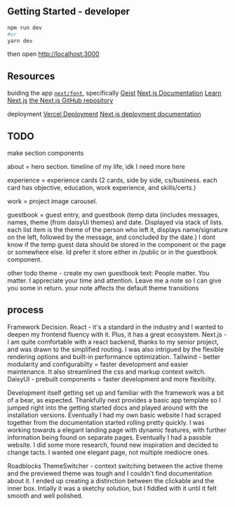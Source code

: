 ## Getting Started - developer
```bash
npm run dev
#or
yarn dev
```

then open [http://localhost:3000](http://localhost:3000)

## Resources
buiding the app
[`next/font`](https://nextjs.org/docs/app/building-your-application/optimizing/fonts), specifically [Geist](https://vercel.com/font)
[Next.js Documentation](https://nextjs.org/docs)
[Learn Next.js](https://nextjs.org/learn)
[the Next.js GitHub repository](https://github.com/vercel/next.js)

deployment
[Vercel Deployment](https://vercel.com/new?utm_medium=default-template&filter=next.js&utm_source=create-next-app&utm_campaign=create-next-app-readme)
[Next.js deployment documentation](https://nextjs.org/docs/app/building-your-application/deploying)


## TODO
make section components

about = hero section. timeline of my life, idk I need more here

experience = experience cards (2 cards, side by side, cs/business. each card has objective, education, work experience, and skills/certs.)

work = project image carousel.

guestbook = guest entry, and guestbook (temp data (includes messages, names, theme (from daisyUi themes) and date. Displayed via stack of lists. each list item is the theme of the person who left it, displays name/signature on the left, followed by the message, and concluded by the date.) I dont know if the temp guest data should be stored in the component or the page or somewhere else. Id prefer it store either in /public or in the guestbook component.

other todo
theme - create my own
guestbook text: People matter. You matter. I appreciate your time and attention. Leave me a note so I can give you some in return. your note affects the default theme 
transitions

## process
Framework Decision.
React - it's a standard in the industry and I wanted to deepen my frontend fluency with it. Plus, it has a great ecosystem.
Next.js - I am quite comfortable with a react backend, thanks to my senior project, and was drawn to the simplified routing. I was also intrigued by the flexible rendering options and built-in performance optimization.
Tailwind - better modularity and configurabilty = faster development and easier maintenance. It also streamlined the css and markup context switch. 
DaisyUI - prebuilt components = faster development and more flexibilty. 

Development itself
getting set up and familiar with the framework was a bit of a bear, as expected. Thankfully next provides a basic app template so I jumped right into the getting started docs and played around with the installation versions.
Eventually I had my own basic website I had scraped together from the documentation started rolling pretty quickly. I was working towards a elegant landing page with dynamic features, with further information being found on separate pages. 
Eventually I had a passble website. I did some more research, found new inspiration and decided to change tacts. I wanted one elegant page, not multiple mediocre ones. 

Roadblocks
ThemeSwitcher - context switching between the active theme and the previewed theme was tough and I couldn't find documentation about it. I ended up creating a distinction between the clickable and the inner box. Intially it was a sketchy solution, but I fiddled with it until it felt smooth and well polished. 

